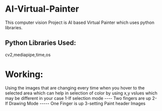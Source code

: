 # AI-Virtual-Painter
This computer vision Project is AI based Virtual Painter which uses python libraries.
## Python Libraries Used:
cv2,mediapipe,time,os
# Working:
Using the images that are changing every time when you hover to the selected area 
which can help in selection of color by using x,y vslues which may be different in your case
 1-If selection mode ---- Two fingers are up
 2-If Drawing Mode ----- One Finger is up
 3-setting Paint header Images


